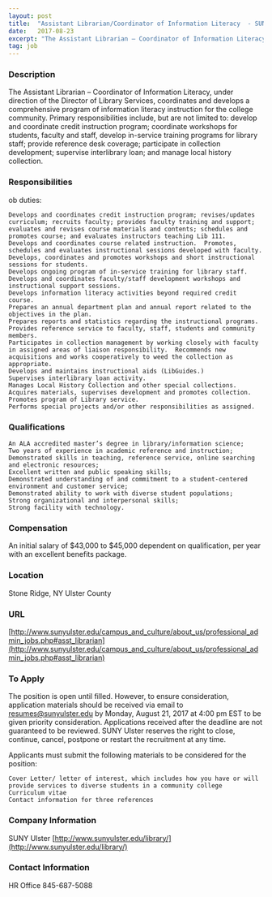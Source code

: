 ```yaml
---
layout: post
title:  "Assistant Librarian/Coordinator of Information Literacy  - SUNY Ulster"
date:   2017-08-23
excerpt: "The Assistant Librarian – Coordinator of Information Literacy, under direction of the Director of Library Services, coordinates and develops a comprehensive program of information literacy instruction for the college community. Primary responsibilities include, but are not limited to: develop and coordinate credit instruction program; coordinate workshops for students, faculty and..."
tag: job
---
```


### Description   

The Assistant Librarian – Coordinator of Information Literacy, under direction of the Director of Library Services, coordinates and develops a comprehensive program of information literacy instruction for the college community.  Primary responsibilities include, but are not limited to: develop and coordinate credit instruction program; coordinate workshops for students, faculty and staff, develop in-service training programs for library staff; provide reference desk coverage; participate in collection development; supervise interlibrary loan; and manage local history collection. 


### Responsibilities   

ob duties:

    Develops and coordinates credit instruction program; revises/updates curriculum; recruits faculty; provides faculty training and support; evaluates and revises course materials and contents; schedules and promotes course; and evaluates instructors teaching Lib 111.
    Develops and coordinates course related instruction.  Promotes, schedules and evaluates instructional sessions developed with faculty.
    Develops, coordinates and promotes workshops and short instructional sessions for students.
    Develops ongoing program of in-service training for library staff.
    Develops and coordinates faculty/staff development workshops and instructional support sessions.
    Develops information literacy activities beyond required credit course. 
    Prepares an annual department plan and annual report related to the objectives in the plan.
    Prepares reports and statistics regarding the instructional programs.
    Provides reference service to faculty, staff, students and community members.
    Participates in collection management by working closely with faculty in assigned areas of liaison responsibility.  Recommends new acquisitions and works cooperatively to weed the collection as appropriate.
    Develops and maintains instructional aids (LibGuides.)
    Supervises interlibrary loan activity.
    Manages Local History Collection and other special collections.  Acquires materials, supervises development and promotes collection.
    Promotes program of Library service.
    Performs special projects and/or other responsibilities as assigned.



### Qualifications   


    An ALA accredited master’s degree in library/information science;
    Two years of experience in academic reference and instruction;
    Demonstrated skills in teaching, reference service, online searching and electronic resources;
    Excellent written and public speaking skills;
    Demonstrated understanding of and commitment to a student-centered environment and customer service;
    Demonstrated ability to work with diverse student populations;
    Strong organizational and interpersonal skills;
    Strong facility with technology.



### Compensation   

An initial salary of $43,000 to $45,000 dependent on qualification, per year with an excellent benefits package.


### Location   

Stone Ridge, NY  Ulster County


### URL   

[http://www.sunyulster.edu/campus_and_culture/about_us/professional_admin_jobs.php#asst_librarian](http://www.sunyulster.edu/campus_and_culture/about_us/professional_admin_jobs.php#asst_librarian)

### To Apply   

The position is open until filled. However, to ensure consideration, application materials should be received via email to resumes@sunyulster.edu by Monday, August 21, 2017 at 4:00 pm EST to be given priority consideration. Applications received after the deadline are not guaranteed to be reviewed.  SUNY Ulster reserves the right to close, continue, cancel, postpone or restart the recruitment at any time.

Applicants must submit the following materials to be considered for the position:

    Cover Letter/ letter of interest, which includes how you have or will provide services to diverse students in a community college
    Curriculum vitae
    Contact information for three references



### Company Information   

SUNY Ulster   [http://www.sunyulster.edu/library/](http://www.sunyulster.edu/library/)


### Contact Information   

HR Office   845-687-5088

